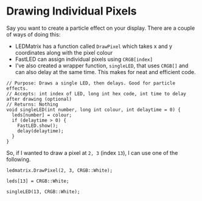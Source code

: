 # Drawing Individual Pixels

Say you want to create a particle effect on your display. There are a couple of ways of doing this:

- LEDMatrix has a function called `DrawPixel` which takes x and y coordinates along with the pixel colour
- FastLED can assign individual pixels using `CRGB[index]`
- I've also created a wrapper function, `singleLED`, that uses `CRGB[]` and can also delay at the same time. This makes for neat and efficient code.

```
// Purpose: Draws a single LED, then delays. Good for particle effects.
// Accepts: int index of LED, long int hex code, int time to delay after drawing (optional)
// Returns: Nothing
void singleLED(int number, long int colour, int delaytime = 0) {
  leds[number] = colour;
  if (delaytime > 0) {
    FastLED.show();
    delay(delaytime);
  }
}
```

So, if I wanted to draw a pixel at `2, 3` (index `13`), I can use one of the following.

`ledmatrix.DrawPixel(2, 3, CRGB::White);`

`leds[13] = CRGB::White;`

`singleLED(13, CRGB::White);`